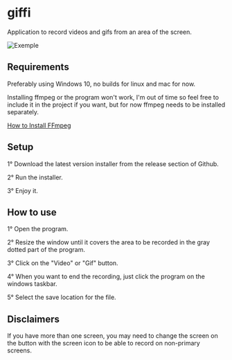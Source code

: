 # giffi
Application to record videos and gifs from an area of the screen.

![Exemple](https://i.imgur.com/WPFMDsj.png)

## Requirements
Preferably using Windows 10, no builds for linux and mac for now.

Installing ffmpeg or the program won't work, I'm out of time so feel free to include it in the project if you want, but for now ffmpeg needs to be installed separately.

[How to Install FFmpeg](https://windowsloop.com/install-ffmpeg-windows-10/)

## Setup

1° Download the latest version installer from the release section of Github.

2° Run the installer.

3° Enjoy it.

## How to use

1° Open the program.

2° Resize the window until it covers the area to be recorded in the gray dotted part of the program.

3° Click on the "Video" or "Gif" button.

4° When you want to end the recording, just click the program on the windows taskbar.

5° Select the save location for the file.

## Disclaimers

If you have more than one screen, you may need to change the screen on the button with the screen icon to be able to record on non-primary screens.
